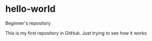 # hello-world
Beginner's repository

This is my first repository in GitHub. Just trying to see how it works
